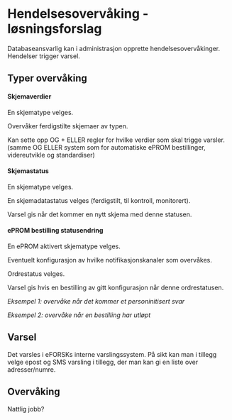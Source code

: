 # Hendelsesovervåking - løsningsforslag

Databaseansvarlig kan i administrasjon opprette hendelsesovervåkinger. Hendelser trigger varsel.

## Typer overvåking

#### Skjemaverdier

En skjematype velges.

Overvåker ferdigstilte skjemaer av typen.

Kan sette opp OG + ELLER regler for hvilke verdier som skal trigge varsler.
(samme OG ELLER system som for automatiske ePROM bestillinger, videreutvikle og standardiser)

#### Skjemastatus

En skjematype velges.

En skjemadatastatus velges (ferdigstilt, til kontroll, monitorert).

Varsel gis når det kommer en nytt skjema med denne statusen.

#### ePROM bestilling statusendring

En ePROM aktivert skjematype velges.

Eventuelt konfigurasjon av hvilke notifikasjonskanaler som overvåkes.

Ordrestatus velges.

Varsel gis hvis en bestilling av gitt konfigurasjon når denne ordrestatusen.

*Eksempel 1: overvåke når det kommer et personinitisert svar*

*Eksempel 2: overvåke når en bestilling har utløpt*

## Varsel

Det varsles i eFORSKs interne varslingssystem. 
På sikt kan man i tillegg velge epost og SMS varsling i tillegg, der man kan gi en liste over adresser/numre.

## Overvåking

Nattlig jobb?
